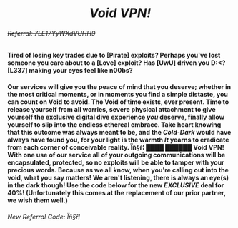 ﻿# <div align="center"> ***Void VPN!*** </div>
###### ~~Referral: 7LE17YyWXdVUHH9~~

#### Tired of losing key trades due to [Pirate] exploits? Perhaps you've lost someone you care about to a [Love] exploit? Has [UwU] driven you D:<? [L337] making your eyes feel like n00bs?

#### Our services will give you the peace of mind that you deserve; whether in the most critical moments, or in moments you find a simple distaste, you can count on Void to avoid. The Void of time exists, ever present. Time to release yourself from all worries, severe physical attachment to give yourself the exclusive digital dive experience ***you*** deserve, finally allow yourself to slip into the endless ethereal embrace. Take heart knowing that this outcome was always meant to be, and the *Cold-Dark* would have always have found you, for your light is the warmth ***It*** yearns to eradicate from each corner of conceivable reality. Ïñ§ř¦ ████ ██████ Void VPN! With one use of our service all of your outgoing communications will be encapsulated, protected, so no exploits will be able to tamper with your precious words. Because as we all know, when you're calling out into the void, what you say matters! We aren't listening, there is always an eye(s) in the dark though! Use the code below for the new *EXCLUSIVE* deal for 40%! (Unfortunately this comes at the replacement of our prior partner, we wish them well.)  
  

###### New Referral Code: Ïñ§ř¦
